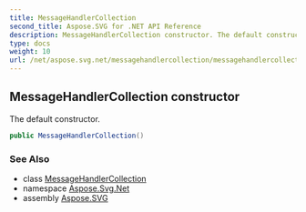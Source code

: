```yaml
---
title: MessageHandlerCollection
second_title: Aspose.SVG for .NET API Reference
description: MessageHandlerCollection constructor. The default constructor
type: docs
weight: 10
url: /net/aspose.svg.net/messagehandlercollection/messagehandlercollection/
---
```

## MessageHandlerCollection constructor

The default constructor.

```csharp
public MessageHandlerCollection()
```

### See Also

* class [MessageHandlerCollection](../)
* namespace [Aspose.Svg.Net](../../messagehandlercollection/)
* assembly [Aspose.SVG](../../../)
